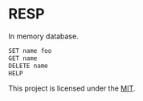# RESP

In memory database.

```bash
SET name foo
GET name
DELETE name
HELP
```

This project is licensed under the [MIT](LICENSE).
